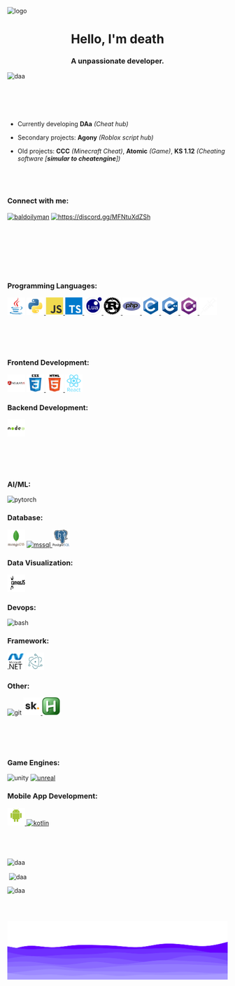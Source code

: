 ![logo](https://github.com/TopG-69/DAa/blob/main/RRR2%20(2).gif)

<h1 align="center">Hello, I'm death</h1>
<h3 align="center">A unpassionate developer.</h3>

<p align="left"> <img src="https://komarev.com/ghpvc/?username=daa&label=Profile%20views&color=0e75b6&style=flat" alt="daa" /> </p>

<h1 align="left">⠀</h1>

- Currently developing **DAa** *(Cheat hub)*

- Secondary projects: **Agony** *(Roblox script hub)*
- Old projects: **CCC** *(Minecraft Cheat)*, **Atomic** *(Game)*, **KS 1.12** *(Cheating software [__simular to cheatengine__])*

<h2 align="left">⠀</h2>

<h3 align="left">Connect with me:</h3>
<p align="left">
<a href="https://www.youtube.com/c/baldoilyman" target="blank"><img align="center" src="https://raw.githubusercontent.com/rahuldkjain/github-profile-readme-generator/master/src/images/icons/Social/youtube.svg" alt="baldoilyman" height="30" width="40" /></a>
<a href="https://discord.gg/https://discord.gg/MFNtuXdZSh" target="blank"><img align="center" src="https://raw.githubusercontent.com/rahuldkjain/github-profile-readme-generator/master/src/images/icons/Social/discord.svg" alt="https://discord.gg/MFNtuXdZSh" height="30" width="40" /></a>
</p>

<h1 align="left">⠀</h1>
<h3 align="left">⠀</h3>

<h3 align="left">Programming Languages:</h3>
<p <a href="https://www.java.com" target="_blank" rel="noreferrer"> <img src="https://raw.githubusercontent.com/devicons/devicon/master/icons/java/java-original.svg" alt="java" width="40" height="40"/> </a> 
<a href="https://www.python.org" target="_blank" rel="noreferrer"> <img src="https://raw.githubusercontent.com/devicons/devicon/master/icons/python/python-original.svg" alt="python" width="40" height="40"/> </a> 
<a href="https://developer.mozilla.org/en-US/docs/Web/JavaScript" target="_blank" rel="noreferrer"> <img src="https://raw.githubusercontent.com/devicons/devicon/master/icons/javascript/javascript-original.svg" alt="javascript" width="40" height="40"/> </a> 
<a href="https://www.typescriptlang.org/" target="_blank" rel="noreferrer"> <img src="https://raw.githubusercontent.com/devicons/devicon/master/icons/typescript/typescript-original.svg" alt="typescript" width="40" height="40"/> </a> 
<a href="http://www.lua.org/" target="_blank" rel="noreferrer"> <img src="https://github.com/TopG-69/DAa/blob/main/lua.png" alt="lua" width="40" height="40"/> </a> 
<a href="https://www.rust-lang.org" target="_blank" rel="noreferrer"> <img src="https://raw.githubusercontent.com/devicons/devicon/master/icons/rust/rust-plain.svg" alt="rust" width="40" height="40"/> </a>
<a href="https://www.php.net" target="_blank" rel="noreferrer"> <img src="https://raw.githubusercontent.com/devicons/devicon/master/icons/php/php-original.svg" alt="php" width="40" height="40"/> </a>
<a href="https://www.cprogramming.com/" target="_blank" rel="noreferrer"> <img src="https://raw.githubusercontent.com/devicons/devicon/master/icons/c/c-original.svg" alt="c" width="40" height="40"/> </a>
<a href="https://www.w3schools.com/cpp/" target="_blank" rel="noreferrer"> <img src="https://raw.githubusercontent.com/devicons/devicon/master/icons/cplusplus/cplusplus-original.svg" alt="cplusplus" width="40" height="40"/> </a>
<a href="https://www.w3schools.com/cs/" target="_blank" rel="noreferrer"> <img src="https://raw.githubusercontent.com/devicons/devicon/master/icons/csharp/csharp-original.svg" alt="csharp" width="40" height="40"/> </a> 
<a href="https://undefined.undefined.net" target="_blank" rel="noreferrer"> <img src="https://github.com/TopG-69/DAa/blob/main/daa.png" alt="DAa_code" width="40" height="40"/> </a> 
</p>
<h1 align="left">⠀</h1>
<h3 align="left">Frontend Development:</h3>
<p <a href="https://angular.io" target="_blank" rel="noreferrer"> <img src="https://raw.githubusercontent.com/devicons/devicon/master/icons/angularjs/angularjs-original-wordmark.svg" alt="angularjs" width="40" height="40"/> </a> 
<a href="https://www.w3schools.com/css/" target="_blank" rel="noreferrer"> <img src="https://raw.githubusercontent.com/devicons/devicon/master/icons/css3/css3-original-wordmark.svg" alt="css3" width="40" height="40"/> </a> 
<a href="https://www.w3.org/html/" target="_blank" rel="noreferrer"> <img src="https://raw.githubusercontent.com/devicons/devicon/master/icons/html5/html5-original-wordmark.svg" alt="html5" width="40" height="40"/> </a> 
<a href="https://reactjs.org/" target="_blank" rel="noreferrer"> <img src="https://raw.githubusercontent.com/devicons/devicon/master/icons/react/react-original-wordmark.svg" alt="react" width="40" height="40"/> </a> </p>
<h3 align="left">Backend Development:</h3>
<p <a href="https://nodejs.org" target="_blank" rel="noreferrer"> <img src="https://raw.githubusercontent.com/devicons/devicon/master/icons/nodejs/nodejs-original-wordmark.svg" alt="nodejs" width="40" height="40"/> </a> </p>
<h1 align="left">⠀</h1>
<h3 align="left">AI/ML:</h3>
<p <a href="https://pytorch.org/" target="_blank" rel="noreferrer"> <img src="https://www.vectorlogo.zone/logos/pytorch/pytorch-icon.svg" alt="pytorch" width="40" height="40"/> </a> </p>
<h3 align="left">Database:</h3>
<p <a href="https://www.mongodb.com/" target="_blank" rel="noreferrer"> <img src="https://raw.githubusercontent.com/devicons/devicon/master/icons/mongodb/mongodb-original-wordmark.svg" alt="mongodb" width="40" height="40"/> </a> 
<a href="https://www.microsoft.com/en-us/sql-server" target="_blank" rel="noreferrer"> <img src="https://www.svgrepo.com/show/303229/microsoft-sql-server-logo.svg" alt="mssql" width="40" height="40"/> </a> 
<a href="https://www.postgresql.org" target="_blank" rel="noreferrer"> <img src="https://raw.githubusercontent.com/devicons/devicon/master/icons/postgresql/postgresql-original-wordmark.svg" alt="postgresql" width="40" height="40"/> </a> </p>
<h3 align="left">Data Visualization:</h3>
<p <a href="https://canvasjs.com" target="_blank" rel="noreferrer"> <img src="https://raw.githubusercontent.com/Hardik0307/Hardik0307/master/assets/canvasjs-charts.svg" alt="canvasjs" width="40" height="40"/> </a> </p>
<h3 align="left">Devops:</h3>
<p <a href="https://www.gnu.org/software/bash/" target="_blank" rel="noreferrer"> <img src="https://www.vectorlogo.zone/logos/gnu_bash/gnu_bash-icon.svg" alt="bash" width="40" height="40"/> </a> </p>
<h3 align="left"><h3 align="left">Framework:</h3>
<p <a href="https://dotnet.microsoft.com/" target="_blank" rel="noreferrer"> <img src="https://raw.githubusercontent.com/devicons/devicon/master/icons/dot-net/dot-net-original-wordmark.svg" alt="dotnet" width="40" height="40"/> </a> 
<a href="https://www.electronjs.org" target="_blank" rel="noreferrer"> <img src="https://raw.githubusercontent.com/devicons/devicon/master/icons/electron/electron-original.svg" alt="electron" width="40" height="40"/> </a> </p>
<h3 align="left"><h3 align="left">Other:</h3>
<p <a href="https://git-scm.com/" target="_blank" rel="noreferrer"> <img src="https://www.vectorlogo.zone/logos/git-scm/git-scm-icon.svg" alt="git" width="40" height="40"/> </a> 
<a href="https://github.com/SkriptLang/Skript/releases" target="_blank" rel="noreferrer"> <img src="https://github.com/TopG-69/DAa/blob/main/39464898.png" alt="git" width="40" height="40"/> </a> 
<a href="https://www.autohotkey.com/" target="_blank" rel="noreferrer"> <img src="https://github.com/TopG-69/DAa/blob/main/ahk.png" alt="ahk" width="40" height="40"/> </a> </p> 
<h1 align="left">⠀</h1>
<h3 align="left"><h3 align="left">Game Engines:</h3>
<p <a href="https://unity.com/" target="_blank" rel="noreferrer"> <img src="https://www.vectorlogo.zone/logos/unity3d/unity3d-icon.svg" alt="unity" width="40" height="40"/> </a> 
<a href="https://unrealengine.com/" target="_blank" rel="noreferrer"> <img src="https://raw.githubusercontent.com/kenangundogan/fontisto/036b7eca71aab1bef8e6a0518f7329f13ed62f6b/icons/svg/brand/unreal-engine.svg" alt="unreal" width="40" height="40"/> </a> </p>
<h3 align="left">Mobile App Development:</h3>
<p align="left"> <a href="https://developer.android.com" target="_blank" rel="noreferrer"> <img src="https://raw.githubusercontent.com/devicons/devicon/master/icons/android/android-original-wordmark.svg" alt="android" width="40" height="40"/> </a> 
<a href="https://kotlinlang.org" target="_blank" rel="noreferrer"> <img src="https://www.vectorlogo.zone/logos/kotlinlang/kotlinlang-icon.svg" alt="kotlin" width="40" height="40"/> </a> </p>

<h2 align="left">⠀</h2>

</p><img align="center" src="https://github-readme-streak-stats.herokuapp.com/?user=TopG-69&theme=dark&hide_border=true" alt="daa" /></p>

</p>&nbsp;<img align="center" src="https://github-readme-stats.vercel.app/api?username=TopG-69&show_icons=true&theme=dark&hide_border=true&locale=en" alt="daa" /></p>

<p><img align="left" src="https://github-readme-stats.vercel.app/api/top-langs?username=TopG-69&show_icons=true&theme=dark&hide_border=true&locale=en&layout=compact" alt="daa" /></p>

<h1 align="left">⠀</h1>

![logo](https://github.com/TopG-69/DAa/blob/main/footer.png)
